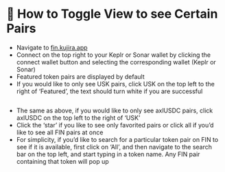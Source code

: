 # 📰 How to Toggle View to see Certain Pairs

* Navigate to [fin.kujira.app](https://fin.kujira.app/)
* Connect on the top right to your Keplr or Sonar wallet by clicking the connect wallet button and selecting the corresponding wallet (Keplr or Sonar)
* Featured token pairs are displayed by default
* If you would like to only see USK pairs, click USK on the top left to the right of ‘Featured’, the text should turn white if you are successful

<figure><img src="https://lh3.googleusercontent.com/mPP-X2p-4onXXw48zYBViVG7yywK3HzeLbG8bomfJ2qEBCGI86C1xytHPJXzs-oHpsppfaozW5fwQIbTIBTudPuQMZ_3jTXt8ESOsEnWk7fAyRWnLINJQzrx8i8Scdcp8_XM11p7IDa9qCrkyNflRsg" alt=""><figcaption></figcaption></figure>

* The same as above, if you would like to only see axlUSDC pairs, click axlUSDC on the top left to the right of ‘USK’
* Click the ‘star’ if you like to see only favorited pairs or click all if you’d like to see all FIN pairs at once
* For simplicity, if you’d like to search for a particular token pair on FIN to see if it is available, first click on ‘All’, and then navigate to the search bar on the top left, and start typing in a token name. Any FIN pair containing that  token will pop up

<figure><img src="https://lh5.googleusercontent.com/dWW8lQBim9CmGSsKiHK2EczJUmJsoXx6BaozIT34t2mF57CtV3kicwpoXnh5ZINOdzX9JEHVpl9KmLtMbVgtaiZG5TNFkym_pq2WF5lNvG0f7R_SYjQxyuK4HV-UJUP_j6pQ4opFo9wXMRr9sQjVuGI" alt=""><figcaption></figcaption></figure>
